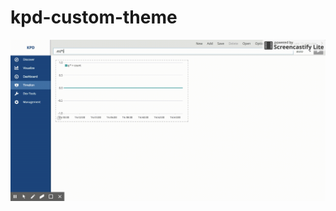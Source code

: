 # kpd-custom-theme
![Demo custom theme inclusive preloader](img/demo.gif?raw=true "Demo custom theme inclusive preloader")